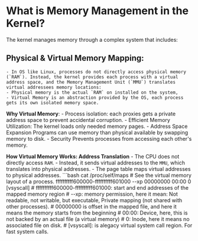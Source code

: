 # What is Memory Management in the Kernel?
The kernel manages memory through a complex system that includes:
## Physical & Virtual Memory Mapping:
    - In OS like Linux, processes do not directly access physical memory (`RAM`). Instead, the kernel provides each process with a virtual address space, and the Memory Management Unit (`MMU`) translates virtual addressees memory locations:
    - Physical memory is the actual `RAM` on installed on the system,
    - Virtual Memory is an abstraction provided by the OS, each process gets its own isolated memory space.

**Why Virtual Memory**:
    - Process isolation: each proxies gets a private address space to prevent accidental corruption.
    - Efficient Memory Utilization: The kernel loads only needed memory pages.
    - Address Space Expansion Programs can use memory than physical available by swapping memory to disk.
    - Security Prevents processes from accessing each other's memory.

**How Virtual Memory Works: Address Translation**
    - The CPU does not directly access `RAM`.
    - Instead, it sends virtual addresses to the `MMU`, which translates into physical addresses.
    - The page table maps virtual addresses to physical addresses.
    ```bash
    cat /proc/self/maps  # See the virtual memory layout of a process.
    ffffffffff600000-ffffffffff601000 --xp 00000000 00:00 0                  [vsyscall]
    # ffffffffff600000-ffffffffff601000: start and end addresses of the mapped memory region
    # --xp: memory permission, here it mean: Not readable, not writable, but executable, Private mapping (not shared with other processes).
    # 00000000 is offset in the mapped file, and here it means the memory starts from the beginning
    # 00:00: Device, here, this is not backed by an actual file (a virtual memory)
    # 0: Inode, here it means no associated file on disk.
    # [vsyscall]: is alegacy virtual system call region. For fast system calls.
